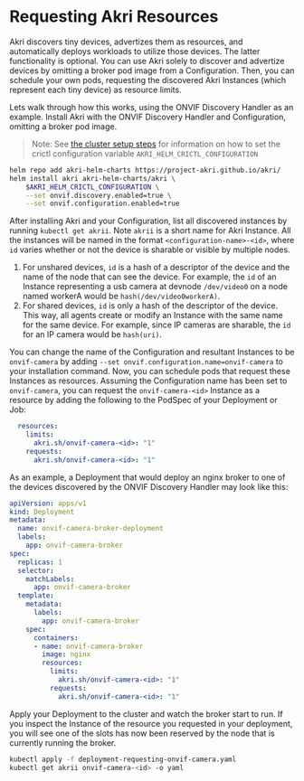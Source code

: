 # Requesting Akri Resources

Akri discovers tiny devices, advertizes them as resources, and automatically deploys workloads to utilize those devices. The latter functionality is optional. You can use Akri solely to discover and advertize devices by omitting a broker pod image from a Configuration. Then, you can schedule your own pods, requesting the discovered Akri Instances (which represent each tiny device) as resource limits.

Lets walk through how this works, using the ONVIF Discovery Handler as an example. Install Akri with the ONVIF Discovery Handler and Configuration, omitting a broker pod image.

> Note: See [the cluster setup steps](cluster-setup.md#configure-crictl) for information on how to set the crictl configuration variable `AKRI_HELM_CRICTL_CONFIGURATION`

```bash
helm repo add akri-helm-charts https://project-akri.github.io/akri/
helm install akri akri-helm-charts/akri \
    $AKRI_HELM_CRICTL_CONFIGURATION \
    --set onvif.discovery.enabled=true \
    --set onvif.configuration.enabled=true
```

After installing Akri and your Configuration, list all discovered instances by running `kubectl get akrii`. Note `akrii` is a short name for Akri Instance. All the instances will be named in the format `<configuration-name>-<id>`, where `id` varies whether or not the device is sharable or visible by multiple nodes. 

1. For unshared devices, `id` is a hash of a descriptor of the device and the name of the node that can see the device. For example, the `id` of an Instance representing a usb camera at devnode `/dev/video0` on a node named workerA would be `hash(/dev/video0workerA)`.
2. For shared devices, `id` is only a hash of the descriptor of the device. This way, all agents create or modify an Instance with the same name for the same device. For example, since IP cameras are sharable, the `id` for an IP camera would be `hash(uri)`.

You can change the name of the Configuration and resultant Instances to be `onvif-camera` by adding `--set onvif.configuration.name=onvif-camera` to your installation command. Now, you can schedule pods that request these Instances as resources. Assuming the Configuration name has been set to `onvif-camera`, you can request the `onvif-camera-<id>` Instance as a resource by adding the following to the PodSpec of your Deployment or Job:

```yaml
  resources:
    limits:
      akri.sh/onvif-camera-<id>: "1"
    requests:
      akri.sh/onvif-camera-<id>: "1"
```

As an example, a Deployment that would deploy an nginx broker to one of the devices discovered by the ONVIF Discovery Handler may look like this:

```yaml
apiVersion: apps/v1
kind: Deployment
metadata:
  name: onvif-camera-broker-deployment
  labels:
    app: onvif-camera-broker
spec:
  replicas: 1
  selector:
    matchLabels:
      app: onvif-camera-broker
  template:
    metadata:
      labels:
        app: onvif-camera-broker
    spec:
      containers:
      - name: onvif-camera-broker
        image: nginx
        resources:
          limits:                        
            akri.sh/onvif-camera-<id>: "1"
          requests:
            akri.sh/onvif-camera-<id>: "1"
```

Apply your Deployment to the cluster and watch the broker start to run. If you inspect the Instance of the resource you requested in your deployment, you will see one of the slots has now been reserved by the node that is currently running the broker.

```bash
kubectl apply -f deployment-requesting-onvif-camera.yaml                                  
kubectl get akrii onvif-camera-<id> -o yaml
```

